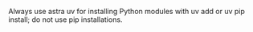 Always use astra uv for installing Python modules with uv add or uv pip install; do not use pip installations.